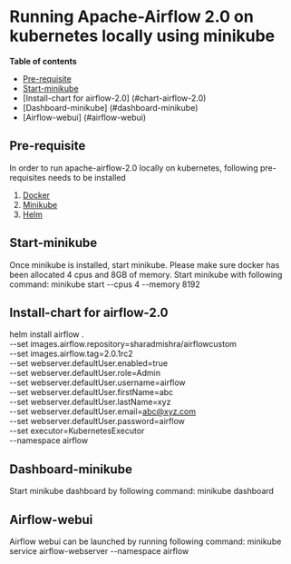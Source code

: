 
# Running Apache-Airflow 2.0 on kubernetes locally using minikube

**Table of contents**
- [Pre-requisite](#pre-requisite)
- [Start-minikube](#start-minikube)
- [Install-chart for airflow-2.0] (#chart-airflow-2.0)
- [Dashboard-minikube] (#dashboard-minikube)
- [Airflow-webui] (#airflow-webui)

## Pre-requisite
In order to run apache-airflow-2.0 locally on kubernetes, following pre-requisites needs to be installed
1. [Docker](https://docs.docker.com/get-docker/)
2. [Minikube](https://minikube.sigs.k8s.io/docs/start/)
3. [Helm](https://helm.sh/docs/intro/install/)

## Start-minikube
Once minikube is installed, start minikube. 
Please make sure docker has been allocated 4 cpus and 8GB of memory.
Start minikube with following command:
minikube start --cpus 4 --memory 8192

## Install-chart for airflow-2.0
helm install airflow . \
  --set images.airflow.repository=sharadmishra/airflowcustom \
  --set images.airflow.tag=2.0.1rc2 \
  --set webserver.defaultUser.enabled=true \
  --set webserver.defaultUser.role=Admin \
  --set webserver.defaultUser.username=airflow \
  --set webserver.defaultUser.firstName=abc \
  --set webserver.defaultUser.lastName=xyz \
  --set webserver.defaultUser.email=abc@xyz.com \
  --set webserver.defaultUser.password=airflow \
  --set executor=KubernetesExecutor \
  --namespace airflow

## Dashboard-minikube
Start minikube dashboard by following command:
minikube dashboard

## Airflow-webui
Airflow webui can be launched by running following command:
minikube service airflow-webserver --namespace airflow
